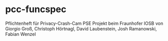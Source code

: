 # pcc-funcspec
Pflichtenheft für Privacy-Crash-Cam
PSE Projekt beim Fraunhofer IOSB
von Giorgio Groß, Christoph Hörtnagl, David Laubenstein,  Josh Ramanowski,  Fabian Wenzel 

